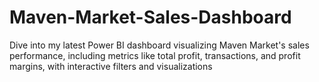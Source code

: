 # Maven-Market-Sales-Dashboard
Dive into my latest Power BI dashboard visualizing Maven Market's sales performance, including metrics like total profit, transactions, and profit margins, with interactive filters and visualizations
